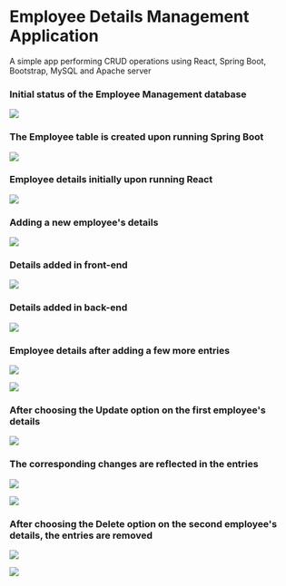 # Employee Details Management Application
A simple app performing CRUD operations using React, Spring Boot, Bootstrap, MySQL and Apache server

### Initial status of the Employee Management database

![](Screenshots/1.png)

### The Employee table is created upon running Spring Boot

![](Screenshots/2.png)

### Employee details initially upon running React

![](Screenshots/3.png)

### Adding a new employee's details

![](Screenshots/4.png)

### Details added in front-end

![](Screenshots/5.png)

### Details added in back-end

![](Screenshots/6.png)

### Employee details after adding a few more entries

![](Screenshots/7.png)

![](Screenshots/8.png)

### After choosing the Update option on the first employee's details

![](Screenshots/9.png)

### The corresponding changes are reflected in the entries

![](Screenshots/10.png)

![](Screenshots/11.png)

### After choosing the Delete option on the second employee's details, the entries are removed

![](Screenshots/12.png)

![](Screenshots/13.png)
